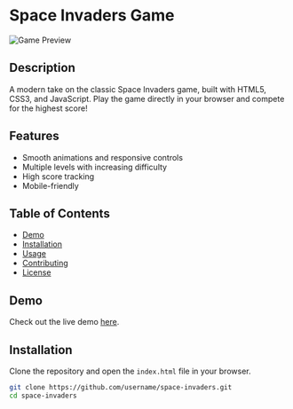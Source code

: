 # Space Invaders Game

![Game Preview](screenshot.png)

## Description

A modern take on the classic Space Invaders game, built with HTML5, CSS3, and JavaScript. Play the game directly in your browser and compete for the highest score!

## Features

- Smooth animations and responsive controls
- Multiple levels with increasing difficulty
- High score tracking
- Mobile-friendly

## Table of Contents

- [Demo](#demo)
- [Installation](#installation)
- [Usage](#usage)
- [Contributing](#contributing)
- [License](#license)

## Demo

Check out the live demo [here](https://your-demo-link.com).

## Installation

Clone the repository and open the `index.html` file in your browser.

```bash
git clone https://github.com/username/space-invaders.git
cd space-invaders
